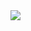 <img src="https://www.sitepen.com/blog/wp-content/uploads/2016/08/improving-typescript-modules-featured-image.jpg">
